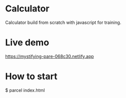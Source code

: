 ﻿
# Calculator
Calculator build from scratch with javascript for training.


# Live demo
https://mystifying-pare-068c30.netlify.app


# How to start 
$ parcel index.html
